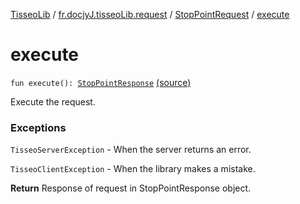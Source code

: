 [TisseoLib](../../index.md) / [fr.docjyJ.tisseoLib.request](../index.md) / [StopPointRequest](index.md) / [execute](./execute.md)

# execute

`fun execute(): `[`StopPointResponse`](../../fr.docjy-j.tisseo-lib.response/-stop-point-response/index.md) [(source)](https://github.com/docjyJ/TisseoLib/tree/master/src/main/kotlin/fr/docjyJ/tisseoLib/request/StopPointRequest.kt#L63)

Execute the request.

### Exceptions

`TisseoServerException` - When the server returns an error.

`TisseoClientException` - When the library makes a mistake.

**Return**
Response of request in StopPointResponse object.

